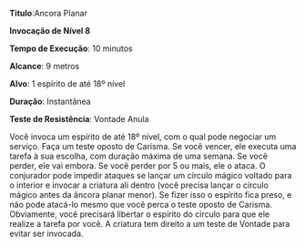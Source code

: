 **Titulo**:Ancora Planar

**Invocação de Nível 8**

**Tempo de Execução**: 10 minutos

**Alcance**: 9 metros

**Alvo**: 1 espírito de até 18º nível

**Duração**: Instantânea

**Teste de Resistência**: Vontade Anula

Você invoca um espírito de até 18º nível, com o qual pode negociar um serviço.
Faça um teste oposto de Carisma. Se você vencer, ele executa uma tarefa à sua escolha, com duração máxima de uma semana. 
Se você perder, ele vai embora. Se você perder por 5 ou mais, ele o ataca.
O conjurador pode impedir ataques se lançar um círculo mágico voltado para o interior e invocar a criatura ali dentro (você precisa lançar o círculo mágico antes da âncora planar menor). 
Se fizer isso o espírito fica preso, e não pode atacá-lo mesmo que você perca o teste oposto de Carisma. Obviamente, você precisará libertar o espírito do círculo para que ele realize a tarefa por você.
A criatura tem direito a um teste de Vontade para evitar ser invocada.